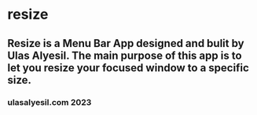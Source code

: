 # resize

## Resize is a Menu Bar App designed and bulit by Ulas Alyesil. The main purpose of this app is to let you resize your focused window to a specific size.

### ulasalyesil.com 2023
